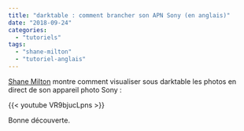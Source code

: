 ```yaml
---
title: "darktable : comment brancher son APN Sony (en anglais)"
date: "2018-09-24"
categories: 
  - "tutoriels"
tags: 
  - "shane-milton"
  - "tutoriel-anglais"
---
```


[Shane Milton](https://www.youtube.com/channel/UC9Xdl6CglNwxCZqvwKuE9TA) montre comment visualiser sous darktable les photos en direct de son appareil photo Sony  : 

{{< youtube VR9bjucLpns >}}

Bonne découverte.
